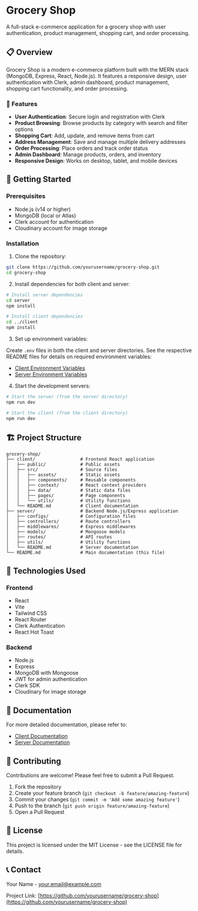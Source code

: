 # Grocery Shop

A full-stack e-commerce application for a grocery shop with user authentication, product management, shopping cart, and order processing.


## 📋 Overview

Grocery Shop is a modern e-commerce platform built with the MERN stack (MongoDB, Express, React, Node.js). It features a responsive design, user authentication with Clerk, admin dashboard, product management, shopping cart functionality, and order processing.

### 🌟 Features

- **User Authentication**: Secure login and registration with Clerk
- **Product Browsing**: Browse products by category with search and filter options
- **Shopping Cart**: Add, update, and remove items from cart
- **Address Management**: Save and manage multiple delivery addresses
- **Order Processing**: Place orders and track order status
- **Admin Dashboard**: Manage products, orders, and inventory
- **Responsive Design**: Works on desktop, tablet, and mobile devices

## 🚀 Getting Started

### Prerequisites

- Node.js (v14 or higher)
- MongoDB (local or Atlas)
- Clerk account for authentication
- Cloudinary account for image storage

### Installation

1. Clone the repository:
```bash
git clone https://github.com/yourusername/grocery-shop.git
cd grocery-shop
```

2. Install dependencies for both client and server:
```bash
# Install server dependencies
cd server
npm install

# Install client dependencies
cd ../client
npm install
```

3. Set up environment variables:

Create `.env` files in both the client and server directories. See the respective README files for details on required environment variables:
- [Client Environment Variables](./client/README.md#environment-variables-explained)
- [Server Environment Variables](./server/README.md#environment-variables-explained)

4. Start the development servers:

```bash
# Start the server (from the server directory)
npm run dev

# Start the client (from the client directory)
npm run dev
```

## 🏗️ Project Structure

```
grocery-shop/
├── client/                 # Frontend React application
│   ├── public/             # Public assets
│   ├── src/                # Source files
│   │   ├── assets/         # Static assets
│   │   ├── components/     # Reusable components
│   │   ├── context/        # React context providers
│   │   ├── data/           # Static data files
│   │   ├── pages/          # Page components
│   │   └── utils/          # Utility functions
│   └── README.md           # Client documentation
├── server/                 # Backend Node.js/Express application
│   ├── configs/            # Configuration files
│   ├── controllers/        # Route controllers
│   ├── middlewares/        # Express middlewares
│   ├── models/             # Mongoose models
│   ├── routes/             # API routes
│   ├── utils/              # Utility functions
│   └── README.md           # Server documentation
└── README.md               # Main documentation (this file)
```

## 🔧 Technologies Used

### Frontend
- React
- Vite
- Tailwind CSS
- React Router
- Clerk Authentication
- React Hot Toast

### Backend
- Node.js
- Express
- MongoDB with Mongoose
- JWT for admin authentication
- Clerk SDK
- Cloudinary for image storage


## 📖 Documentation

For more detailed documentation, please refer to:
- [Client Documentation](./client/README.md)
- [Server Documentation](./server/README.md)

## 🤝 Contributing

Contributions are welcome! Please feel free to submit a Pull Request.

1. Fork the repository
2. Create your feature branch (`git checkout -b feature/amazing-feature`)
3. Commit your changes (`git commit -m 'Add some amazing feature'`)
4. Push to the branch (`git push origin feature/amazing-feature`)
5. Open a Pull Request

## 📄 License

This project is licensed under the MIT License - see the LICENSE file for details.

## 📞 Contact

Your Name - [your.email@example.com](mailto:your.email@example.com)

Project Link: [https://github.com/yourusername/grocery-shop](https://github.com/yourusername/grocery-shop)
